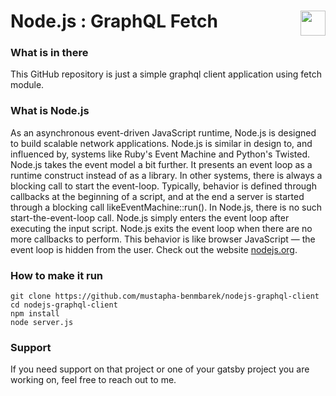 # Node.js : GraphQL Fetch <img valign="bottom" align="right" height="40px" widht="40px" src="https://nodejs.org/static/images/logos/nodejs-new-pantone-black.png" />


### What is in there
This GitHub repository is just a simple graphql client application using fetch module.


### What is Node.js
As an asynchronous event-driven JavaScript runtime, Node.js is designed to build scalable network applications. Node.js is similar in design to, and influenced by, systems like Ruby's Event Machine and Python's Twisted. Node.js takes the event model a bit further. It presents an event loop as a runtime construct instead of as a library. In other systems, there is always a blocking call to start the event-loop. Typically, behavior is defined through callbacks at the beginning of a script, and at the end a server is started through a blocking call likeEventMachine::run(). In Node.js, there is no such start-the-event-loop call. Node.js simply enters the event loop after executing the input script. Node.js exits the event loop when there are no more callbacks to perform. This behavior is like browser JavaScript — the event loop is hidden from the user.
Check out the website [nodejs.org](https://nodejs.org).


### How to make it run
```
git clone https://github.com/mustapha-benmbarek/nodejs-graphql-client
cd nodejs-graphql-client
npm install
node server.js
```

### Support
If you need support on that project or one of your gatsby project you are working on, feel free to reach out to me.
